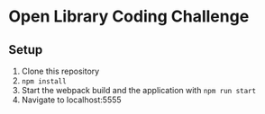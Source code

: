 # Open Library Coding Challenge

## Setup

1. Clone this repository
2. `npm install`
3. Start the webpack build and the application with `npm run start`
4. Navigate to localhost:5555